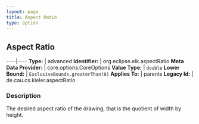 ```yaml
---
layout: page
title: Aspect Ratio
type: option
---
```

## Aspect Ratio

----|----
**Type:** | advanced
**Identifier:** | org.eclipse.elk.aspectRatio
**Meta Data Provider:** | core.options.CoreOptions
**Value Type:** | `double`
**Lower Bound:** | `ExclusiveBounds.greaterThan(0)`
**Applies To:** | parents
**Legacy Id:** | de.cau.cs.kieler.aspectRatio

### Description

The desired aspect ratio of the drawing, that is the quotient of width by height.
